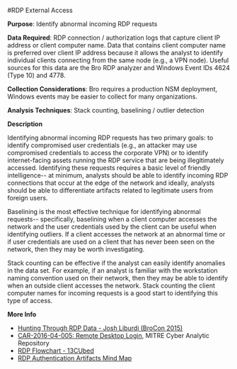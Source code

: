 #RDP External Access

**Purpose**: Identify abnormal incoming RDP requests 

**Data Required**: RDP connection / authorization logs that capture client IP address or client computer name. Data that contains client computer name is preferred over client IP address because it allows the analyst to identify individual clients connecting from the same node (e.g., a VPN node). Useful sources for this data are the Bro RDP analyzer and Windows Event IDs 4624 (Type 10) and 4778.

**Collection Considerations**: Bro requires a production NSM deployment, Windows events may be easier to collect for many organizations. 

**Analysis Techniques**: Stack counting, baselining / outlier detection

**Description**

Identifying abnormal incoming RDP requests has two primary goals: to identify compromised user credentials (e.g., an attacker may use compromised credentials to access the corporate VPN) or to identify internet-facing assets running the RDP service that are being illegitimately accessed. Identifying these requests requires a basic level of friendly intelligence-- at minimum, analysts should be able to identify incoming RDP connections that occur at the edge of the network and ideally, analysts should be able to differentiate artifacts related to legitimate users from foreign users. 

Baselining is the most effective technique for identifying abnormal requests-- specifically, baselining when a client computer accesses the network and the user credentials used by the client can be useful when identifying outliers. If a client accesses the network at an abnormal time or if user credentials are used on a client that has never been seen on the network, then they may be worth investigating. 

Stack counting can be effective if the analyst can easily identify anomalies in the data set. For example, if an analyst is familiar with the workstation naming convention used on their network, then they may be able to identify when an outside client accesses the network. Stack counting the client computer names for incoming requests is a good start to identifying this type of access. 

**More Info**

* [Hunting Through RDP Data - Josh Liburdi (BroCon 2015)](https://www.youtube.com/watch?v=mOV_9YMgYZw)
* [CAR-2016-04-005: Remote Desktop Login](https://car.mitre.org/wiki/CAR-2016-04-005), MITRE Cyber Analytic Repository
* [RDP Flowchart - 13CUbed](https://www.13cubed.com/downloads/rdp_flowchart.pdf)
* [RDP Authentication Artifacts Mind Map](https://github.com/AndrewRathbun/DFIRMindMaps/tree/main/OSArtifacts/Windows/RDP_Authentication_Artifacts)
